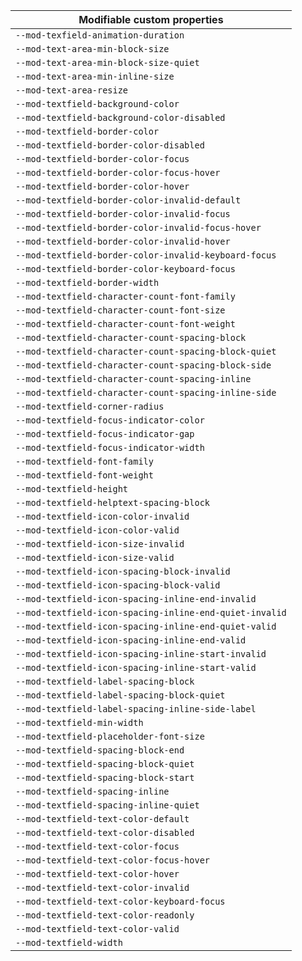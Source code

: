 | Modifiable custom properties                            |
| ------------------------------------------------------- |
| `--mod-texfield-animation-duration`                     |
| `--mod-text-area-min-block-size`                        |
| `--mod-text-area-min-block-size-quiet`                  |
| `--mod-text-area-min-inline-size`                       |
| `--mod-text-area-resize`                                |
| `--mod-textfield-background-color`                      |
| `--mod-textfield-background-color-disabled`             |
| `--mod-textfield-border-color`                          |
| `--mod-textfield-border-color-disabled`                 |
| `--mod-textfield-border-color-focus`                    |
| `--mod-textfield-border-color-focus-hover`              |
| `--mod-textfield-border-color-hover`                    |
| `--mod-textfield-border-color-invalid-default`          |
| `--mod-textfield-border-color-invalid-focus`            |
| `--mod-textfield-border-color-invalid-focus-hover`      |
| `--mod-textfield-border-color-invalid-hover`            |
| `--mod-textfield-border-color-invalid-keyboard-focus`   |
| `--mod-textfield-border-color-keyboard-focus`           |
| `--mod-textfield-border-width`                          |
| `--mod-textfield-character-count-font-family`           |
| `--mod-textfield-character-count-font-size`             |
| `--mod-textfield-character-count-font-weight`           |
| `--mod-textfield-character-count-spacing-block`         |
| `--mod-textfield-character-count-spacing-block-quiet`   |
| `--mod-textfield-character-count-spacing-block-side`    |
| `--mod-textfield-character-count-spacing-inline`        |
| `--mod-textfield-character-count-spacing-inline-side`   |
| `--mod-textfield-corner-radius`                         |
| `--mod-textfield-focus-indicator-color`                 |
| `--mod-textfield-focus-indicator-gap`                   |
| `--mod-textfield-focus-indicator-width`                 |
| `--mod-textfield-font-family`                           |
| `--mod-textfield-font-weight`                           |
| `--mod-textfield-height`                                |
| `--mod-textfield-helptext-spacing-block`                |
| `--mod-textfield-icon-color-invalid`                    |
| `--mod-textfield-icon-color-valid`                      |
| `--mod-textfield-icon-size-invalid`                     |
| `--mod-textfield-icon-size-valid`                       |
| `--mod-textfield-icon-spacing-block-invalid`            |
| `--mod-textfield-icon-spacing-block-valid`              |
| `--mod-textfield-icon-spacing-inline-end-invalid`       |
| `--mod-textfield-icon-spacing-inline-end-quiet-invalid` |
| `--mod-textfield-icon-spacing-inline-end-quiet-valid`   |
| `--mod-textfield-icon-spacing-inline-end-valid`         |
| `--mod-textfield-icon-spacing-inline-start-invalid`     |
| `--mod-textfield-icon-spacing-inline-start-valid`       |
| `--mod-textfield-label-spacing-block`                   |
| `--mod-textfield-label-spacing-block-quiet`             |
| `--mod-textfield-label-spacing-inline-side-label`       |
| `--mod-textfield-min-width`                             |
| `--mod-textfield-placeholder-font-size`                 |
| `--mod-textfield-spacing-block-end`                     |
| `--mod-textfield-spacing-block-quiet`                   |
| `--mod-textfield-spacing-block-start`                   |
| `--mod-textfield-spacing-inline`                        |
| `--mod-textfield-spacing-inline-quiet`                  |
| `--mod-textfield-text-color-default`                    |
| `--mod-textfield-text-color-disabled`                   |
| `--mod-textfield-text-color-focus`                      |
| `--mod-textfield-text-color-focus-hover`                |
| `--mod-textfield-text-color-hover`                      |
| `--mod-textfield-text-color-invalid`                    |
| `--mod-textfield-text-color-keyboard-focus`             |
| `--mod-textfield-text-color-readonly`                   |
| `--mod-textfield-text-color-valid`                      |
| `--mod-textfield-width`                                 |
